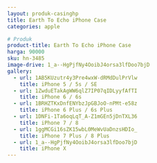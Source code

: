 ```yaml
---
layout: produk-casinghp
title: Earth To Echo iPhone Case
categories: apple

# Produk
product-title: Earth To Echo iPhone Case
harga: 90000
sku: hn-3485
image-drive: 1_a--HgPjfNy4OoibJ4orsa3lfDoo7bjD
gallery:
  - url: 1AB5KUzutr4y3Pre4wxW-dRMdDulPrVlw
    title: iPhone 5 / 5s / SE
  - url: 1ZwduETakAgWW6qlZ7IP07qIDLyyfAfTI
    title: iPhone 6 / 6s
  - url: 1BRHZTKxDnfENYbzJpGBJoO-nPMt-e58z
    title: iPhone 6 Plus / 6s Plus
  - url: 1DNFi-1Ta6oqLqT_A-Z1mGEn5jDnTXL36
    title: iPhone 7 / 8
  - url: 1ggMCGi16sZK15wbL0MeWvUaDnzsHDIo_
    title: iPhone 7 Plus / 8 Plus
  - url: 1_a--HgPjfNy4OoibJ4orsa3lfDoo7bjD
    title: iPhone X
---
```


